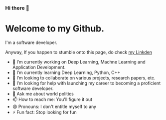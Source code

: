 ### Hi there 👋
# Welcome to my Github. 

I'm a software developer.

Anyway, If you happen to stumble onto this page, do check [my Linkden](https://www.linkedin.com/in/naga-k-811374a2/)

- 🔭 I’m currently working on Deep Learning, Machne Learning and Application Development.
- 🌱 I’m currently learning Deep Learning, Python, C++
- 👯 I’m looking to collaborate on various projects, research papers, etc.
- 🤔 I’m looking for help with launching my career to becoming a proficient software developer.
- 💬 Ask me about world politics
- 📫 How to reach me: You'll figure it out
- 😄 Pronouns: I don't entitle myself to any
- ⚡ Fun fact: Stop looking for fun
